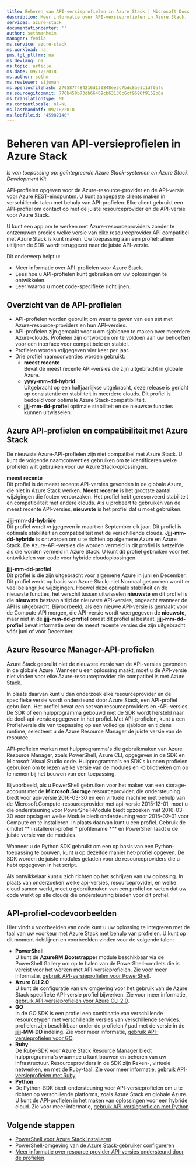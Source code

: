 ```yaml
---
title: Beheren van API-versieprofielen in Azure Stack | Microsoft Docs
description: Meer informatie over API-versieprofielen in Azure Stack.
services: azure-stack
documentationcenter: ''
author: sethmanheim
manager: femila
ms.service: azure-stack
ms.workload: na
pms.tgt_pltfrm: na
ms.devlang: na
ms.topic: article
ms.date: 09/17/2018
ms.author: sethm
ms.reviewer: sijuman
ms.openlocfilehash: 270587f484216d130848ee3c7bdc8ae1c1df0afc
ms.sourcegitcommit: 776b450b73db66469cb63130c6cf9696f9152b6a
ms.translationtype: MT
ms.contentlocale: nl-NL
ms.lasthandoff: 09/18/2018
ms.locfileid: "45982140"
---
```

# <a name="manage-api-version-profiles-in-azure-stack"></a>Beheren van API-versieprofielen in Azure Stack

*Is van toepassing op: geïntegreerde Azure Stack-systemen en Azure Stack Development Kit*

API-profielen opgeven voor de Azure-resource-provider en de API-versie voor Azure REST-eindpunten. U kunt aangepaste clients maken in verschillende talen met behulp van API-profielen. Elke client gebruikt een API-profiel om contact op met de juiste resourceprovider en de API-versie voor Azure Stack.

U kunt een app om te werken met Azure-resourceproviders zonder te ontzenuwen precies welke versie van elke resourceprovider API compatibel met Azure Stack is kunt maken. Uw toepassing aan een profiel; alleen uitlijnen de SDK wordt teruggezet naar de juiste API-versie.

Dit onderwerp helpt u:

 - Meer informatie over API-profielen voor Azure Stack.
 - Lees hoe u API-profielen kunt gebruiken om uw oplossingen te ontwikkelen.
 - Leer waarop u moet code-specifieke richtlijnen.

## <a name="summary-of-api-profiles"></a>Overzicht van de API-profielen

- API-profielen worden gebruikt om weer te geven van een set met Azure-resource-providers en hun API-versies.
- API-profielen zijn gemaakt voor u om sjablonen te maken over meerdere Azure-clouds. Profielen zijn ontworpen om te voldoen aan uw behoeften voor een interface voor compatibele en stabiel.
- Profielen worden vrijgegeven vier keer per jaar.
- Drie profiel naamconventies worden gebruikt:
    - **meest recente**  
        Bevat de meest recente API-versies die zijn uitgebracht in globale Azure.
    - **yyyy-mm-dd-hybrid**  
    Uitgebracht op een halfjaarlijkse uitgebracht, deze release is gericht op consistentie en stabiliteit in meerdere clouds. Dit profiel is bedoeld voor optimale Azure Stack-compatibiliteit.
    - **jjjj-mm-dd-profiel** optimale stabiliteit en de nieuwste functies kunnen uitwisselen.

## <a name="azure-api-profiles-and-azure-stack-compatibility"></a>Azure API-profielen en compatibiliteit met Azure Stack

De nieuwste Azure-API-profielen zijn niet compatibel met Azure Stack. U kunt de volgende naamconventies gebruiken om te identificeren welke profielen wilt gebruiken voor uw Azure Stack-oplossingen.

**meest recente**  
Dit profiel is de meest recente API-versies gevonden in de globale Azure, die niet in Azure Stack werken. **Meest recente** is het grootste aantal wijzigingen die fouten veroorzaken. Het profiel hebt gereserveerd stabiliteit en compatibiliteit met andere clouds. Als u probeert te gebruiken van de meest recente API-versies, **nieuwste** is het profiel dat u moet gebruiken.

**Jjjj-mm-dd-hybride**  
Dit profiel wordt vrijgegeven in maart en September elk jaar. Dit profiel is optimale stabiliteit en compatibiliteit met de verschillende clouds. **Jjjj-mm-dd-hybride** is ontworpen om u te richten op algemene Azure en Azure Stack. De Azure-API-versies die worden vermeld in dit profiel is hetzelfde als die worden vermeld in Azure Stack. U kunt dit profiel gebruiken voor het ontwikkelen van code voor hybride cloudoplossingen.

**jjjj-mm-dd-profiel**  
Dit profiel is die zijn uitgebracht voor algemene Azure in juni en December. Dit profiel werkt op basis van Azure Stack; niet Normaal gesproken wordt er veel belangrijke wijzigingen. Hoewel deze optimale stabiliteit en de nieuwste functies, het verschil tussen uitwisselen **nieuwste** en dit profiel is die **nieuwste** bestaan altijd de nieuwste API-versies, ongeacht wanneer de API is uitgebracht. Bijvoorbeeld, als een nieuwe API-versie is gemaakt voor de Compute-API morgen, die API-versie wordt weergegeven de **nieuwste**, maar niet in de **jjjj-mm-dd-profiel** omdat dit profiel al bestaat.  **jjjj-mm-dd-profiel** bevat informatie over de meest recente versies die zijn uitgebracht vóór juni of vóór December.

## <a name="azure-resource-manager-api-profiles"></a>Azure Resource Manager-API-profielen

Azure Stack gebruikt niet de nieuwste versie van de API-versies gevonden in de globale Azure. Wanneer u een oplossing maakt, moet u de API-versie niet vinden voor elke Azure-resourceprovider die compatibel is met Azure Stack.

In plaats daarvan kunt u dan onderzoek elke resourceprovider en de specifieke versie wordt ondersteund door Azure Stack, een API-profiel gebruiken. Het profiel bevat een set van resourceproviders en -API-versies. De SDK of een hulpprogramma gebouwd met de SDK wordt hersteld naar de doel-api-versie opgegeven in het profiel. Met API-profielen, kunt u een Profielversie die van toepassing op een volledige sjabloon en tijdens runtime, selecteert u de Azure Resource Manager de juiste versie van de resource.

API-profielen werken met hulpprogramma's die gebruikmaken van Azure Resource Manager, zoals PowerShell, Azure CLI, opgegeven in de SDK en Microsoft Visual Studio code. Hulpprogramma's en SDK's kunnen profielen gebruiken om te lezen welke versie van de modules en -bibliotheken om op te nemen bij het bouwen van een toepassing.

Bijvoorbeeld, als u PowerShell gebruiken voor het maken van een storage-account met de **Microsoft.Storage** resourceprovider, die ondersteuning biedt voor api-versie 2016-03-30 en een virtuele machine met behulp van de Microsoft.Compute-resourceprovider met api-versie 2015-12-01, moet u die ondersteuning voor PowerShell-Module biedt opzoeken met 2016-03-30 voor opslag en welke Module biedt ondersteuning voor 2015-02-01 voor Compute en te installeren. In plaats daarvan kunt u een profiel. Gebruik de cmdlet ** installeren-profiel * profilename *** en PowerShell laadt u de juiste versie van de modules.

Wanneer u de Python SDK gebruikt om een op basis van een Python-toepassing te bouwen, kunt u op dezelfde manier het-profiel opgeven. De SDK worden de juiste modules geladen voor de resourceproviders die u hebt opgegeven in het script.

Als ontwikkelaar kunt u zich richten op het schrijven van uw oplossing. In plaats van onderzoeken welke api-versies, resourceprovider, en welke cloud samen werkt, moet u gebruikmaken van een profiel en weten dat uw code werkt op alle clouds die ondersteuning bieden voor dit profiel.

## <a name="api-profile-code-samples"></a>API-profiel-codevoorbeelden

Hier vindt u voorbeelden van code kunt u uw oplossing te integreren met de taal van uw voorkeur met Azure Stack met behulp van profielen. U kunt op dit moment richtlijnen en voorbeelden vinden voor de volgende talen:

- **PowerShell**  
U kunt de **AzureRM.Bootstrapper** module beschikbaar via de PowerShell Gallery om op te halen van de PowerShell-cmdlets die is vereist voor het werken met API-versieprofielen. Zie voor meer informatie, [gebruik API-versieprofielen voor PowerShell](azure-stack-version-profiles-powershell.md).
- **Azure CLI 2.0**  
U kunt de configuratie van uw omgeving voor het gebruik van de Azure Stack specifieke API-versie profiel bijwerken. Zie voor meer informatie, [gebruik API-versieprofielen voor Azure CLI 2.0](azure-stack-version-profiles-azurecli2.md).
- **GO**  
In de GO SDK is een profiel een combinatie van verschillende resourcetypen met verschillende versies van verschillende services. profielen zijn beschikbaar onder de profielen / pad met de versie in de **jjjj-MM-DD** indeling. Zie voor meer informatie, [gebruik API-versieprofielen voor GO](azure-stack-version-profiles-go.md).
- **Ruby**  
De Ruby-SDK voor Azure Stack Resource Manager biedt hulpprogramma's waarmee u kunt bouwen en beheren van uw infrastructuur. Resourceproviders in de SDK zijn Reken-, virtuele netwerken, en met de Ruby-taal. Zie voor meer informatie, [gebruik API-versieprofielen met Ruby](azure-stack-version-profiles-ruby.md)
- **Python**  
- De Python-SDK biedt ondersteuning voor API-versieprofielen om u te richten op verschillende platforms, zoals Azure Stack en globale Azure. U kunt de API-profielen in het maken van oplossingen voor een hybride cloud. Zie voor meer informatie, [gebruik API-versieprofielen met Python](azure-stack-version-profiles-python.md)

## <a name="next-steps"></a>Volgende stappen

* [PowerShell voor Azure Stack installeren](azure-stack-powershell-install.md)
* [PowerShell-omgeving van de Azure Stack-gebruiker configureren](azure-stack-powershell-configure-user.md)
* [Meer informatie over resource provider API-versies ondersteund door de profielen](azure-stack-profiles-azure-resource-manager-versions.md).